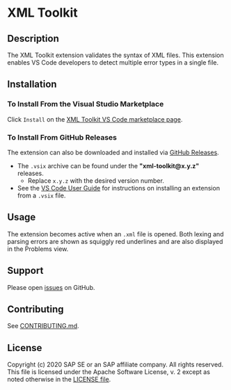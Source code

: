 # XML Toolkit

## Description

The XML Toolkit extension validates the syntax of XML files.
This extension enables VS Code developers to detect multiple error types in a single file.

## Installation

### To Install From the Visual Studio Marketplace

Click `Install` on the [XML Toolkit VS Code marketplace page](https://marketplace.visualstudio.com/items?itemName=SAPOS.xml-toolkit).

### To Install From GitHub Releases

The extension can also be downloaded and installed via [GitHub Releases](https://github.com/sap/xml-tools/releases).

- The `.vsix` archive can be found under the **"xml-toolkit\@x.y.z"** releases.
  - Replace `x.y.z` with the desired version number.
- See the [VS Code User Guide](https://code.visualstudio.com/docs/editor/extension-gallery#_install-from-a-vsix)
  for instructions on installing an extension from a `.vsix` file.

## Usage

The extension becomes active when an `.xml` file is opened.
Both lexing and parsing errors are shown as squiggly red underlines
and are also displayed in the Problems view.

## Support

Please open [issues](https://github.com/SAP/xml-tols/issues) on GitHub.

## Contributing

See [CONTRIBUTING.md](./CONTRIBUTING.md).

## License

Copyright (c) 2020 SAP SE or an SAP affiliate company. All rights reserved.
This file is licensed under the Apache Software License, v. 2 except as noted otherwise in the [LICENSE file](../../LICENSE).
